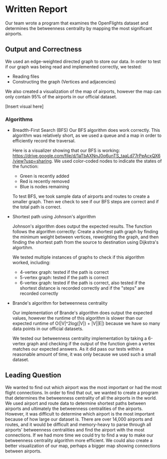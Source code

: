 # Written Report
Our team wrote a program that examines the OpenFlights dataset and determines the betweenness centrality by mapping the most significant airports.

## Output and Correctness
We used an edge-weighted directed graph to store our data. In order to test if our graph was being read and implemented correctly, we tested:
- Reading files
- Constructing the graph (Vertices and adjacencies)

We also created a visualization of the map of airports, however the map can only contain 95% of the airports in our official dataset.

[Insert visual here]

### Algorithms
- Breadth-First Search (BFS)
  Our BFS algorithm does work correctly. This algorithm was relatively short, as we used a queue and a map in order to efficiently record the traversal.

  Here is a visualizer showing that our BFS is working: https://drive.google.com/file/d/1aTbAXNnJ0q6unTS_taaLd77rPeAcxQX6/view?usp=sharing.
  We used color-coded nodes to indicate the states of the function:
  - Green is recently added
  - Red is recently removed
  - Blue is nodes remaining

  To test BFS, we took sample data of airports and routes to create a smaller graph. Then we check to see if our BFS steps are correct and if the total path is correct.
  
- Shortest path using Johnson's algorithm

  Johnson's algorithm does output the expected results. The function follows the algorithm correctly: Create a shortest path graph by finding the minimum weight between vertices, reweighting the graph, and then finding the shortest path from the source to destination using Dijkstra's algortihm.

  We tested multiple instances of graphs to check if this algorithm worked, including:
  - 4-vertex graph: tested if the path is correct
  - 5-vertex graph: tested if the path is correct
  - 6-vertex graph: tested if the path is correct, also tested if the shortest distance is recorded correctly and if the "steps" are recorded correctly
  
- Brande's algorithm for betweenness centrality

  Our implementation of Brande's algorithm does output the expected values, however the runtime of this algorithm is slower than our expected runtime of O(|V|^2log(|V|) + |V||E|) because we have so many data points in our official datasets.
  
  We tested our betweenness centrality implementation by taking a 6-vertex graph and checking if the output of the function given a vertex matches our expected answers. As it did pass our tests within a reasonable amount of time, it was only because we used such a small dataset.

## Leading Question
We wanted to find out which airport was the most important or had the most flight connections. In order to find that out, we wanted to create a program that determines the betweenness centrality of all the airports in the world. We used airport and route data to determine shortest paths between airports and ultimately the betweenness centralities of the airports.
However, it was difficult to determine which airport is the most important because of how large our dataset is. There are over 14,000 airports and routes, and it would be difficult and memory-heavy to parse through all airports' betweenness centralities and find the airport with the most connections. If we had more time we could try to find a way to make our betweenness centrality algorithm more efficient. We could also create a better visualization of our map, perhaps a bigger map showing connections between airports. 
